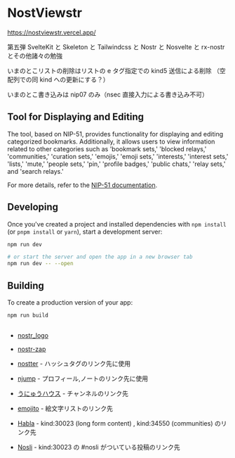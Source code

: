 # NostViewstr

https://nostviewstr.vercel.app/

第五弾 SvelteKit と Skeleton と Tailwindcss と Nostr と Nosvelte と rx-nostr とその他諸々の勉強

いまのとこリストの削除はリストの e タグ指定での kind5 送信による削除
（空配列での同 kind への更新にする？）

いまのとこ書き込みは nip07 のみ（nsec 直接入力による書き込み不可）

## Tool for Displaying and Editing

The tool, based on NIP-51, provides functionality for displaying and editing categorized bookmarks. Additionally, it allows users to view information related to other categories such as 'bookmark sets,' 'blocked relays,' 'communities,' 'curation sets,' 'emojis,' 'emoji sets,' 'interests,' 'interest sets,' 'lists,' 'mute,' 'people sets,' 'pin,' 'profile badges,' 'public chats,' 'relay sets,' and 'search relays.'

For more details, refer to the [NIP-51 documentation](https://github.com/nostr-protocol/nips/blob/master/51.md).

## Developing

Once you've created a project and installed dependencies with `npm install` (or `pnpm install` or `yarn`), start a development server:

```bash
npm run dev

# or start the server and open the app in a new browser tab
npm run dev -- --open
```

## Building

To create a production version of your app:

```bash
npm run build
```

##

- [nostr_logo](https://github.com/mbarulli/nostr-logo)

- [nostr-zap](https://github.com/SamSamskies/nostr-zap)

- [nostter](https://github.com/SnowCait/nostter) - ハッシュタグのリンク先に使用
<!-- [nosey](https://github.com/akiomik/nosey/) ハッシュタグ以外も出てくるので変更しました-->

- [njump](https://njump.me/) - プロフィール,ノートのリンク先に使用
<!-- - [nostr_band](https://nostr.band/) - プロフィール,ノートのリンク先に使用 -->

- [うにゅうハウス](https://unyu-house.vercel.app/) - チャンネルのリンク先

- [emojito](https://emojito.meme/) - 絵文字リストのリンク先
<!--- [emojis-iota](https://emojis-iota.vercel.app/) - 絵文字リストのリンク先-->

- [Habla](https://habla.news/) - kind:30023 (long form content) , kind:34550 (communities) のリンク先

- [Nosli](https://nosli.vercel.app/) - kind:30023 の #nosli がついている投稿のリンク先
